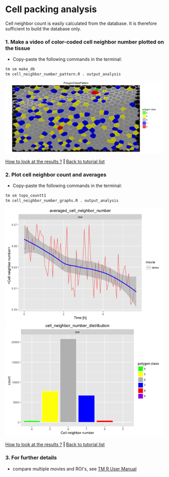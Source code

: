 
# Cell packing analysis

Cell neighbor count is easily calculated from the database. It is therefore sufficient to build the database only.


### 1. Make a video of color-coded cell neighbor number plotted on the tissue

* Copy-paste the following commands in the terminal:

```
tm sm make_db 
tm cell_neighbor_number_pattern.R . output_analysis
```

![](cell_packing_files/figure-html/cell_neighbor_number_pattern-1.png)

[How to look at the results ?](../tm_qs_example_data.md#4-look-at-the-results) **|** 
[Back to tutorial list](../tm_qs_example_data.md#3-select-the-analysis-you-are-interested-in)

### 2. Plot cell neighbor count and averages
* Copy-paste the following commands in the terminal:

```
tm sm topo_countt1 
tm cell_neighbor_number_graphs.R . output_analysis
```

![](cell_packing_files/figure-html/cell_neighbor_number_graphs-1.png)![](cell_packing_files/figure-html/cell_neighbor_number_graphs-2.png)

[How to look at the results ?](../tm_qs_example_data.md#4-look-at-the-results) **|** 
[Back to tutorial list](../tm_qs_example_data.md#3-select-the-analysis-you-are-interested-in)

### 3. For further details

* compare multiple movies and ROI's, see [TM R User Manual](https://mpicbg-scicomp.github.io/tissue_miner/tm_tutorial/R-tutorial.html#comparing-averaged-quantities-between-movies-and-rois)

